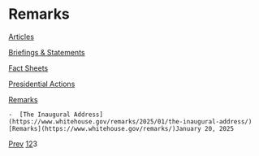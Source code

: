# 					Remarks				

[Articles](/articles/)

[Briefings &amp; Statements](/briefings-statements/)

[Fact Sheets](/fact-sheets/)

[Presidential Actions](/presidential-actions/)

[Remarks](/remarks/)

    -  [The Inaugural Address](https://www.whitehouse.gov/remarks/2025/01/the-inaugural-address/)[Remarks](https://www.whitehouse.gov/remarks/)January 20, 2025 

[Prev](https://www.whitehouse.gov/remarks/page/2/)
[1](https://www.whitehouse.gov/remarks/)[2](https://www.whitehouse.gov/remarks/page/2/)3
